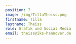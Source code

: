 ```yaml
---
position: 7
image: /img/TillaTheiss.png
firstname: Tilla
lastname: Theiss
role: Grafik und Social Media
email: theiss@iks-hannover.de
---
```

